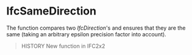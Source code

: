 # IfcSameDirection

The function compares two _IfcDirection_'s and ensures that they are the same (taking an arbitrary epsilon precision factor into account).<!-- end of definition -->

> HISTORY  New function in IFC2x2
